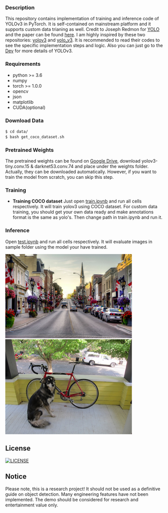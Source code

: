### Description

This repository contains implementation of training and inference code of YOLOv3 in PyTorch. It is self-contained on mainstream platform and it supports custom data trianing as well. Credit to Joseph Redmon for [YOLO](https://pjreddie.com/darknet/yolo/) and the paper can be found [here](https://pjreddie.com/media/files/papers/YOLOv3.pdf). I am highly inspired by these two repositories: [yolov3](https://github.com/ultralytics/yolov3) and [yolo_v3](https://github.com/ydixon/yolo_v3). It is recommended to read their codes to see the specific implementation steps and logic. Also you can just go to the [Dev]() for more details of YOLOv3.


### Requirements

  - python >= 3.6
  - numpy
  - torch >= 1.0.0
  - opencv
  - json
  - matplotlib
  - CUDA(optional)


### Download Data
```sh
$ cd data/
$ bash get_coco_dataset.sh
```

### Pretrained Weights
The pretrained weights can be found on [Google Drive](https://drive.google.com/drive/folders/1uxgUBemJVw9wZsdpboYbzUN4bcRhsuAI), download yolov3-tiny.conv.15 & darknet53.conv.74 and place under the weights folder. Actually, they can be downloaded automatically. However, if you want to train the model from scratch, you can skip this step.

### Training
*  **Training COCO dataset**
Just open [train.ipynb]() and run all cells respectively. It will train yolov3 using COCO dataset. For custom data training, you should get your own data ready and make annotations format is the same as yolo's. Then change path in train.ipynb and run it.


### Inference

Open [test.ipynb]() and run all cells respectively. It will evaluate images in sample folder using the model your have trained.

<img src="sample/Adrian.jpg" width="400"> <img src="sample/dog.jpg" width="400">

License
----
[![LICENSE](https://img.shields.io/badge/license-Anti%20996-blue.svg)](https://github.com/996icu/996.ICU/blob/master/LICENSE)


   
## Notice

Please note, this is a research project! It should not be used as a definitive guide on object detection. Many engineering features have not been implemented. The demo should be considered for research and entertainment value only.
